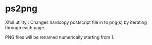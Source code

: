 # ps2png
Xfoil utility : 
Changes hardcopy postscript file in to png(s) by iterating through each page. 

PNG files will be renamed numerically starting from 1. 

